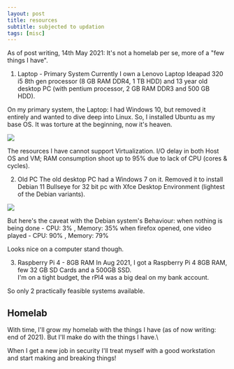 ```yaml
---
layout: post
title: resources
subtitle: subjected to updation   
tags: [misc]
---
```


As of post writing, 14th May 2021: It's not a homelab per se, more of a "few things I have".

1. Laptop - Primary System
Currently I own a Lenovo Laptop Ideapad 320 i5 8th gen processor (8 GB RAM DDR4, 1 TB HDD) and 13 year old desktop PC (with pentium processor, 2 GB RAM DDR3 and 500 GB HDD).

On my primary system, the Laptop: I had Windows 10, but removed it entirely and wanted to dive deep into Linux. So, I installed Ubuntu as my base OS. It was torture at the beginning, now it's heaven.

![](../assets/lenovo.png)

The resources I have cannot support Virtualization. I/O delay in both Host OS and VM; RAM consumption shoot up to 95% due to lack of CPU (cores & cycles). 

2. Old PC
The old desktop PC had a Windows 7 on it. Removed it to install Debian 11 Bullseye for 32 bit pc with Xfce Desktop Environment (lightest of the Debian variants).

![](../assets/oldPC.png)

But here's the caveat with the Debian system's Behaviour:
when nothing is being done - CPU: 3% , Memory: 35%
when firefox opened, one video played - CPU: 90% , Memory: 79%

Looks nice on a computer stand though.

3. Raspberry Pi 4 - 8GB RAM
In Aug 2021, I got a Raspberry Pi 4 8GB RAM, few 32 GB SD Cards and a 500GB SSD.\
I'm on a tight budget, the rPI4 was a big deal on my bank account.

So only 2 practically feasible systems available.
## Homelab

With time, I'll grow my homelab with the things I have (as of now writing: end of 2021). But I'll make do with the things I have.\

When I get a new job in security I'll treat myself with a good workstation and start making and breaking things!